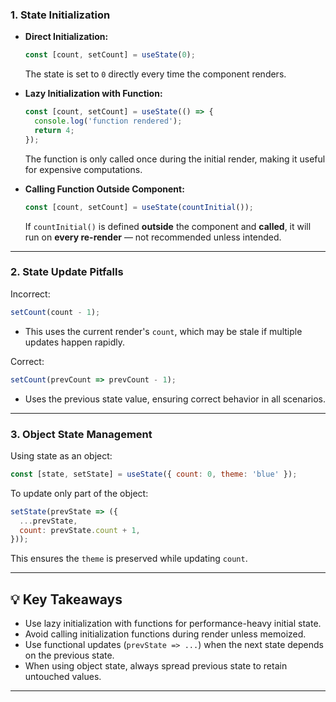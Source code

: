 ### 1. **State Initialization**

* **Direct Initialization:**

  ```js
  const [count, setCount] = useState(0);
  ```

  The state is set to `0` directly every time the component renders.

* **Lazy Initialization with Function:**

  ```js
  const [count, setCount] = useState(() => {
    console.log('function rendered');
    return 4;
  });
  ```

  The function is only called once during the initial render, making it useful for expensive computations.

* **Calling Function Outside Component:**

  ```js
  const [count, setCount] = useState(countInitial());
  ```

  If `countInitial()` is defined **outside** the component and **called**, it will run on **every re-render** — not recommended unless intended.

---

### 2. **State Update Pitfalls**

Incorrect:

```js
setCount(count - 1);
```

* This uses the current render's `count`, which may be stale if multiple updates happen rapidly.

Correct:

```js
setCount(prevCount => prevCount - 1);
```

* Uses the previous state value, ensuring correct behavior in all scenarios.

---

### 3. **Object State Management**

Using state as an object:

```js
const [state, setState] = useState({ count: 0, theme: 'blue' });
```

To update only part of the object:

```js
setState(prevState => ({
  ...prevState,
  count: prevState.count + 1,
}));
```

This ensures the `theme` is preserved while updating `count`.

---

## 💡 Key Takeaways

* Use lazy initialization with functions for performance-heavy initial state.
* Avoid calling initialization functions during render unless memoized.
* Use functional updates (`prevState => ...`) when the next state depends on the previous state.
* When using object state, always spread previous state to retain untouched values.

---
